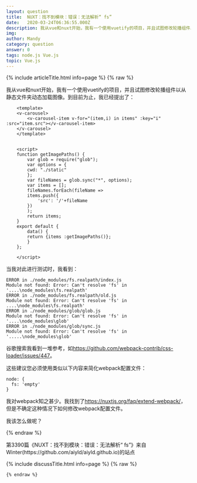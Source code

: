 ```yaml
---
layout: question
title:  NUXT：找不到模块：错误：无法解析“ fs”
date:   2020-03-24T06:36:55.000Z
description: 我从vue和nuxt开始，我有一个使用vuetify的项目，并且试图修改轮播组件以从静态文件夹动态加载图像。到目前为止，我已经提出了：    <tem...
img: 
author: Mandy
category: question
answer: 0
tags: node.js Vue.js
topic: Vue.js
---
```

<div class="article-root">
  <div class="article">
    {% include articleTitle.html info=page %}
    {% raw %}
    <div class="article-content"><p><font style="vertical-align: inherit;"><font style="vertical-align: inherit;">我从vue和nuxt开始，我有一个使用vuetify的项目，并且试图修改轮播组件以从静态文件夹动态加载图像。</font><font style="vertical-align: inherit;">到目前为止，我已经提出了：</font></font></p>

<pre><code>    &lt;template&gt;<font></font>
    &lt;v-carousel&gt;<font></font>
        &lt;v-carousel-item v-for="(item,i) in items" :key="i" :src="item.src"&gt;&lt;/v-carousel-item&gt;<font></font>
    &lt;/v-carousel&gt;<font></font>
    &lt;/template&gt;<font></font>
<font></font>
<font></font>
    &lt;script&gt;<font></font>
    function getImagePaths() {<font></font>
        var glob = require("glob");<font></font>
        var options = {<font></font>
        cwd: "./static"<font></font>
        };<font></font>
        var fileNames = glob.sync("*", options);<font></font>
        var items = [];<font></font>
        fileNames.forEach(fileName =&gt;<font></font>
        items.push({<font></font>
            'src': '/'+fileName<font></font>
        })<font></font>
        );<font></font>
        return items;<font></font>
    }<font></font>
    export default {<font></font>
        data() {<font></font>
        return {items :getImagePaths()};<font></font>
        }<font></font>
    };<font></font>
<font></font>
    &lt;/script&gt;<font></font>
</code></pre>

<p><font style="vertical-align: inherit;"><font style="vertical-align: inherit;">当我对此进行测试时，我看到：</font></font></p>

<pre><code>ERROR in ./node_modules/fs.realpath/index.js<font></font>
Module not found: Error: Can't resolve 'fs' in '....\node_modules\fs.realpath'<font></font>
ERROR in ./node_modules/fs.realpath/old.js<font></font>
Module not found: Error: Can't resolve 'fs' in ....\node_modules\fs.realpath'<font></font>
ERROR in ./node_modules/glob/glob.js<font></font>
Module not found: Error: Can't resolve 'fs' in '....\node_modules\glob'<font></font>
ERROR in ./node_modules/glob/sync.js<font></font>
Module not found: Error: Can't resolve 'fs' in '.....\node_modules\glob'<font></font>
</code></pre>

<p><font style="vertical-align: inherit;"><font style="vertical-align: inherit;">谷歌搜索我看到一堆参考，如</font></font><a href="https://github.com/webpack-contrib/css-loader/issues/447" rel="nofollow noreferrer"><font style="vertical-align: inherit;"><font style="vertical-align: inherit;">https://github.com/webpack-contrib/css-loader/issues/447</font></font></a><font style="vertical-align: inherit;"><font style="vertical-align: inherit;">。</font></font></p>

<p><font style="vertical-align: inherit;"><font style="vertical-align: inherit;">这些建议您必须使用类似以下内容来简化webpack配置文件：</font></font></p>

<pre><code>node: {<font></font>
  fs: 'empty'<font></font>
}<font></font>
</code></pre>

<p><font style="vertical-align: inherit;"><font style="vertical-align: inherit;">我对webpack知之甚少。</font><font style="vertical-align: inherit;">我找到了</font></font><a href="https://nuxtjs.org/faq/extend-webpack/" rel="nofollow noreferrer"><font style="vertical-align: inherit;"><font style="vertical-align: inherit;">https://nuxtjs.org/faq/extend-webpack/</font></font></a><font style="vertical-align: inherit;"><font style="vertical-align: inherit;">，但是不确定这种情况下如何修改webpack配置文件。</font></font></p>

<p><font style="vertical-align: inherit;"><font style="vertical-align: inherit;">我该怎么做呢？</font></font></p></div>
    {% endraw %}
  </div>
  <p class="winter_mark">第3390篇《NUXT：找不到模块：错误：无法解析“ fs”》来自Winter(https://github.com/aiyld/aiyld.github.io)的站点</p>
  <div class="discuss-wrapper">
    {% include discussTitle.html info=page %}
    {% raw %}
    
    {% endraw %}
  </div>
<div>
